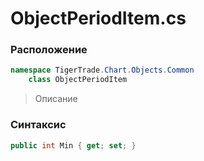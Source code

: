 
# ObjectPeriodItem.cs
### Расположение
```csharp
namespace TigerTrade.Chart.Objects.Common  
    class ObjectPeriodItem
```

> Описание

### Синтаксис
```csharp
public int Min { get; set; }
```
